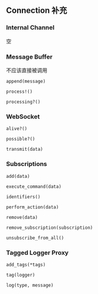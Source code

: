 ## Connection 补充

### Internal Channel

空

### Message Buffer

不应该直接被调用

```
append(message)

process!()

processing?()
```

### WebSocket

```
alive?()

possible?()

transmit(data)
```

### Subscriptions

```
add(data)

execute_command(data)

identifiers()

perform_action(data)

remove(data)

remove_subscription(subscription)

unsubscribe_from_all()
```

### Tagged Logger Proxy

```
add_tags(*tags)

tag(logger)
```

```
log(type, message)
```
